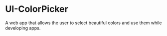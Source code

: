 # UI-ColorPicker
A web app that allows the user to select beautiful colors and use them while developing apps.
